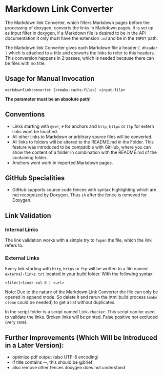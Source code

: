 # Markdown Link Converter

The Markdown link Converter, which filters Markdown pages before the processing
of doxygen, converts the links in Markdown pages. It is set up as input filter
in doxygen, if a Markdown file is desired to be in the API documentation
it only must have the extension `.md` and be in the `INPUT` path.

The Markdown link Converter gives each Markdown file a header `{ #header }` which is attached to a title
and converts the links to refer to this headers. This conversion
happens in 2 passes, which is needed because there can be files with no title.

## Usage for Manual Invocation

    markdownlinkconverter [<cmake-cache-file>] <input-file>

**The <input-file> parameter must be an absolute path!**

## Conventions

- Links starting with `@ref`, `#` for anchors and `http`, `https` or `ftp` for extern links
  wont be touched.
- All other links to Markdown or arbitrary source files will be converted.
- All links to folders will be altered to the README.md in the Folder.
  This feature was introduced to be compatible with GitHub, where you can show the content of a folder in
  combination with the README.md of the containing folder.
- Anchors wont work in imported Markdown pages.

## GitHub Specialities

- GitHub supports source code fences with syntax highlighting which are not recognized by Doxygen.
  Thus `sh` after the fence is removed for Doxygen.

## Link Validation

### Internal Links

The link validation works with a simple try to `fopen` the file,
which the link refers to.

### External Links

Every link starting with `http`, `https` or `ftp` will be written to a file named `external-links.txt` located in your
build folder. With the following syntax:

    <file>|<line> col 0 | <url>

Note: Due to the nature of the Markdown Link Converter the file can only be opened in append mode. So delete it and rerun the
html build process (`make clean` could be needed) to get a list without duplicates.

In the script folder is a script named `link-checker`. This script can be used to validate the links.
Broken links will be printed. False positive not excluded (very rare).

## Further Improvements (Which Will be Introduced in a Later Version):

- optimize pdf output (also UTF-8 encoding)
- if title contains --, this should be @brief
- also remove other fences doxygen does not understand
